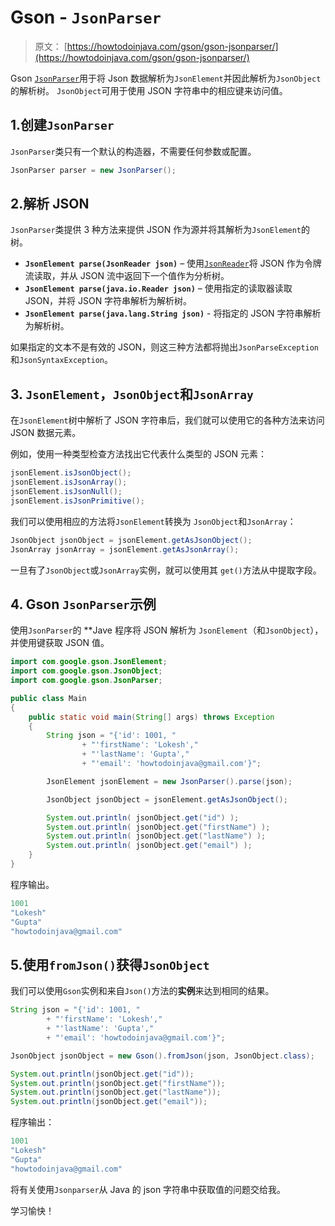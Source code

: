 # Gson - `JsonParser`

> 原文： [https://howtodoinjava.com/gson/gson-jsonparser/](https://howtodoinjava.com/gson/gson-jsonparser/)

Gson [`JsonParser`](https://static.javadoc.io/com.google.code.gson/gson/2.8.5/com/google/gson/JsonParser.html)用于将 Json 数据解析为`JsonElement`并因此解析为`JsonObject`的解析树。 `JsonObject`可用于使用 JSON 字符串中的相应键来访问值。

## 1.创建`JsonParser`

`JsonParser`类只有一个默认的构造器，不需要任何参数或配置。

```java
JsonParser parser = new JsonParser();
```

## 2.解析 JSON

`JsonParser`类提供 3 种方法来提供 JSON 作为源并将其解析为`JsonElement`的树。

*   **`JsonElement parse(JsonReader json)`** – 使用[`JsonReader`](https://howtodoinjava.com/gson/jsonreader-streaming-json-parser/)将 JSON 作为令牌流读取，并从 JSON 流中返回下一个值作为分析树。
*   **`JsonElement parse(java.io.Reader json)`** – 使用指定的读取器读取 JSON，并将 JSON 字符串解析为解析树。
*   **`JsonElement parse(java.lang.String json)`** - 将指定的 JSON 字符串解析为解析树。

如果指定的文本不是有效的 JSON，则这三种方法都将抛出`JsonParseException`和`JsonSyntaxException`。

## 3\. `JsonElement`，`JsonObject`和`JsonArray`

在`JsonElement`树中解析了 JSON 字符串后，我们就可以使用它的各种方法来访问 JSON 数据元素。

例如，使用一种类型检查方法找出它代表什么类型的 JSON 元素：

```java
jsonElement.isJsonObject();
jsonElement.isJsonArray();
jsonElement.isJsonNull();
jsonElement.isJsonPrimitive();
```

我们可以使用相应的方法将`JsonElement`转换为 `JsonObject`和`JsonArray`：

```java
JsonObject jsonObject = jsonElement.getAsJsonObject();
JsonArray jsonArray = jsonElement.getAsJsonArray();
```

一旦有了`JsonObject`或`JsonArray`实例，就可以使用其 `get()`方法从中提取字段。

## 4\. Gson `JsonParser`示例

使用`JsonParser`的 **Jave 程序将 JSON 解析为 `JsonElement`（和`JsonObject`），并使用键获取 JSON 值。

```java
import com.google.gson.JsonElement;
import com.google.gson.JsonObject;
import com.google.gson.JsonParser;

public class Main 
{
	public static void main(String[] args) throws Exception 
	{
		String json = "{'id': 1001, " 
				+ "'firstName': 'Lokesh'," 
				+ "'lastName': 'Gupta',"
				+ "'email': 'howtodoinjava@gmail.com'}";

		JsonElement jsonElement = new JsonParser().parse(json);

		JsonObject jsonObject = jsonElement.getAsJsonObject();

		System.out.println( jsonObject.get("id") );
		System.out.println( jsonObject.get("firstName") );
		System.out.println( jsonObject.get("lastName") );
		System.out.println( jsonObject.get("email") );
	}
}

```

程序输出。

```java
1001
"Lokesh"
"Gupta"
"howtodoinjava@gmail.com"

```

## 5.使用`fromJson()`获得`JsonObject`

我们可以使用`Gson`实例和来自`Json()`方法的**实例**来达到相同的结果。

```java
String json = "{'id': 1001, " 
		+ "'firstName': 'Lokesh'," 
		+ "'lastName': 'Gupta',"
		+ "'email': 'howtodoinjava@gmail.com'}";

JsonObject jsonObject = new Gson().fromJson(json, JsonObject.class);

System.out.println(jsonObject.get("id"));
System.out.println(jsonObject.get("firstName"));
System.out.println(jsonObject.get("lastName"));
System.out.println(jsonObject.get("email"));

```

程序输出：

```java
1001
"Lokesh"
"Gupta"
"howtodoinjava@gmail.com"

```

将有关使用`Jsonparser`从 Java 的 json 字符串中获取值的问题交给我。

学习愉快！